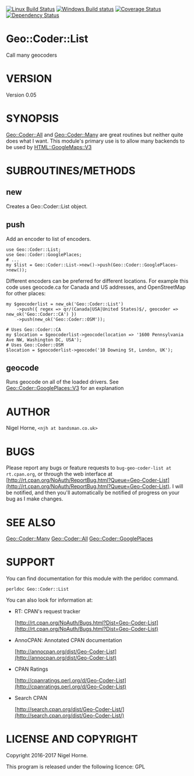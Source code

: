 [![Linux Build Status](https://travis-ci.org/nigelhorne/Geo-Coder-List.svg?branch=master)](https://travis-ci.org/nigelhorne/Geo-Coder-List)
[![Windows Build status](https://ci.appveyor.com/api/projects/status/naayd09612e10llw/branch/master?svg=true)](https://ci.appveyor.com/project/nigelhorne/geo-coder-list/branch/master)
[![Coverage Status](https://coveralls.io/repos/github/nigelhorne/Geo-Coder-List/badge.svg?branch=master)](https://coveralls.io/github/nigelhorne/Geo-Coder-List?branch=master)
[![Dependency Status](https://dependencyci.com/github/nigelhorne/Geo-Coder-List/badge)](https://dependencyci.com/github/nigelhorne/Geo-Coder-List)

# Geo::Coder::List

Call many geocoders

# VERSION

Version 0.05

# SYNOPSIS

[Geo::Coder::All](https://metacpan.org/pod/Geo::Coder::All) and [Geo::Coder::Many](https://metacpan.org/pod/Geo::Coder::Many) are great routines but neither quite does what I want.
This module's primary use is to allow many backends to be used by [HTML::GoogleMaps::V3](https://metacpan.org/pod/HTML::GoogleMaps::V3)

# SUBROUTINES/METHODS

## new

Creates a Geo::Coder::List object.

## push

Add an encoder to list of encoders.

    use Geo::Coder::List;
    use Geo::Coder::GooglePlaces;
    # ...
    my $list = Geo::Coder::List->new()->push(Geo::Coder::GooglePlaces->new());

Different encoders can be preferred for different locations.
For example this code uses geocode.ca for Canada and US addresses,
and OpenStreetMap for other places:

    my $geocoderlist = new_ok('Geo::Coder::List')
        ->push({ regex => qr/(Canada|USA|United States)$/, geocoder => new_ok('Geo::Coder::CA') })
        ->push(new_ok('Geo::Coder::OSM'));

    # Uses Geo::Coder::CA
    my $location = $geocoderlist->geocode(location => '1600 Pennsylvania Ave NW, Washington DC, USA');
    # Uses Geo::Coder::OSM
    $location = $geocoderlist->geocode('10 Downing St, London, UK');

## geocode

Runs geocode on all of the loaded drivers.
See [Geo::Coder::GooglePlaces::V3](https://metacpan.org/pod/Geo::Coder::GooglePlaces::V3) for an explanation

# AUTHOR

Nigel Horne, `<njh at bandsman.co.uk>`

# BUGS

Please report any bugs or feature requests to `bug-geo-coder-list at rt.cpan.org`,
or through the web interface at
[http://rt.cpan.org/NoAuth/ReportBug.html?Queue=Geo-Coder-List](http://rt.cpan.org/NoAuth/ReportBug.html?Queue=Geo-Coder-List).
I will be notified, and then you'll
automatically be notified of progress on your bug as I make changes.

# SEE ALSO

[Geo::Coder::Many](https://metacpan.org/pod/Geo::Coder::Many)
[Geo::Coder::All](https://metacpan.org/pod/Geo::Coder::All)
[Geo::Coder::GooglePlaces](https://metacpan.org/pod/Geo::Coder::GooglePlaces)

# SUPPORT

You can find documentation for this module with the perldoc command.

    perldoc Geo::Coder::List

You can also look for information at:

- RT: CPAN's request tracker

    [http://rt.cpan.org/NoAuth/Bugs.html?Dist=Geo-Coder-List](http://rt.cpan.org/NoAuth/Bugs.html?Dist=Geo-Coder-List)

- AnnoCPAN: Annotated CPAN documentation

    [http://annocpan.org/dist/Geo-Coder-List](http://annocpan.org/dist/Geo-Coder-List)

- CPAN Ratings

    [http://cpanratings.perl.org/d/Geo-Coder-List](http://cpanratings.perl.org/d/Geo-Coder-List)

- Search CPAN

    [http://search.cpan.org/dist/Geo-Coder-List/](http://search.cpan.org/dist/Geo-Coder-List/)

# LICENSE AND COPYRIGHT

Copyright 2016-2017 Nigel Horne.

This program is released under the following licence: GPL
